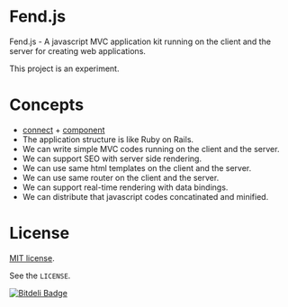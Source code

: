 # Fend.js

Fend.js - A javascript MVC application kit running on the client and the server for creating web applications.

This project is an experiment.

# Concepts
- [connect](https://github.com/senchalabs/connect) + [component](https://github.com/component)
- The application structure is like Ruby on Rails.
- We can write simple MVC codes running on the client and the server.
- We can support SEO with server side rendering.
- We can use same html templates on the client and the server.
- We can use same router on the client and the server.
- We can support real-time rendering with data bindings.
- We can distribute that javascript codes concatinated and minified.

# License

[MIT license](http://www.opensource.org/licenses/mit-license.php).

See the `LICENSE`.


[![Bitdeli Badge](https://d2weczhvl823v0.cloudfront.net/Frapwings/fend.js/trend.png)](https://bitdeli.com/free "Bitdeli Badge")

